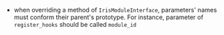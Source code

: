 * when overriding a method of `IrisModuleInterface`, parameters' names must conform their parent's prototype. 
  For instance, parameter of `register_hooks` should be called `module_id`
